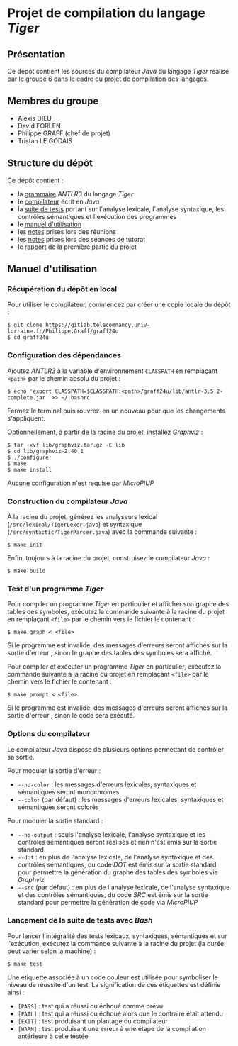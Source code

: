 # Projet de compilation du langage *Tiger*

## Présentation

Ce dépôt contient les sources du compilateur *Java* du langage *Tiger* réalisé par le groupe 6 dans le cadre du projet de compilation des langages.

## Membres du groupe

- Alexis DIEU
- David FORLEN
- Philippe GRAFF (chef de projet)
- Tristan LE GODAIS

## Structure du dépôt

Ce dépôt contient :

- la [grammaire](res/Tiger.g) *ANTLR3* du langage *Tiger*
- le [compilateur](src/Main.java) écrit en *Java*
- la [suite de tests](tst) portant sur l'analyse lexicale, l'analyse syntaxique, les contrôles sémantiques et l'exécution des programmes
- le [manuel d'utilisation](#manuel-dutilisation)
- les [notes](notes/meeting) prises lors des réunions
- les [notes](notes/tutoring) prises lors des séances de tutorat
- le [rapport](reports/report-1.pdf) de la première partie du projet

## Manuel d'utilisation

### Récupération du dépôt en local

Pour utiliser le compilateur, commencez par créer une copie locale du dépôt :

```shell
$ git clone https://gitlab.telecomnancy.univ-lorraine.fr/Philippe.Graff/graff24u
$ cd graff24u
```

### Configuration des dépendances

Ajoutez *ANTLR3* à la variable d'environnement `CLASSPATH` en remplaçant `<path>` par le chemin absolu du projet :

```shell
$ echo 'export CLASSPATH=$CLASSPATH:<path>/graff24u/lib/antlr-3.5.2-complete.jar' >> ~/.bashrc
```

Fermez le terminal puis rouvrez-en un nouveau pour que les changements s'appliquent.

Optionnellement, à partir de la racine du projet, installez *Graphviz* :

```shell
$ tar -xvf lib/graphviz.tar.gz -C lib
$ cd lib/graphviz-2.40.1
$ ./configure
$ make
$ make install
```

Aucune configuration n'est requise par *MicroPIUP*

### Construction du compilateur *Java*

À la racine du projet, générez les analyseurs lexical (`/src/lexical/TigerLexer.java`) et syntaxique (`/src/syntactic/TigerParser.java`) avec la commande suivante :

```shell
$ make init
```

Enfin, toujours à la racine du projet, construisez le compilateur *Java* :

```shell
$ make build
```

### Test d'un programme *Tiger*

Pour compiler un programme *Tiger* en particulier et afficher son graphe des tables des symboles, exécutez la commande suivante à la racine du projet en remplaçant `<file>` par le chemin vers le fichier le contenant :

```shell
$ make graph < <file>
```

Si le programme est invalide, des messages d'erreurs seront affichés sur la sortie d'erreur ; sinon le graphe des tables des symboles sera affiché.

Pour compiler et exécuter un programme *Tiger* en particulier, exécutez la commande suivante à la racine du projet en remplaçant `<file>` par le chemin vers le fichier le contenant :

```shell
$ make prompt < <file>
```

Si le programme est invalide, des messages d'erreurs seront affichés sur la sortie d'erreur ; sinon le code sera exécuté.

### Options du compilateur

Le compilateur *Java* dispose de plusieurs options permettant de contrôler sa sortie.

Pour moduler la sortie d'erreur :

- `--no-color` : les messages d'erreurs lexicales, syntaxiques et sémantiques seront monochromes
- `--color` (par défaut) : les messages d'erreurs lexicales, syntaxiques et sémantiques seront colorés

Pour moduler la sortie standard :

- `--no-output` : seuls l'analyse lexicale, l'analyse syntaxique et les contrôles sémantiques seront réalisés et rien n'est émis sur la sortie standard
- `--dot` : en plus de l'analyse lexicale, de l'analyse syntaxique et des contrôles sémantiques, du code *DOT* est émis sur la sortie standard pour permettre la génération du graphe des tables des symboles via *Graphviz*
- `--src` (par défaut) : en plus de l'analyse lexicale, de l'analyse syntaxique et des contrôles sémantiques, du code *SRC* est émis sur la sortie standard pour permettre la génération de code via *MicroPIUP*

### Lancement de la suite de tests avec *Bash*

Pour lancer l'intégralité des tests lexicaux, syntaxiques, sémantiques et sur l'exécution, exécutez la commande suivante à la racine du projet (la durée peut varier selon la machine) :

```shell
$ make test
```

Une étiquette associée à un code couleur est utilisée pour symboliser le niveau de réussite d'un test. La signification de ces étiquettes est définie ainsi :

- `[PASS]` : test qui a réussi ou échoué comme prévu
- `[FAIL]` : test qui a réussi ou échoué alors que le contraire était attendu
- `[EXIT]` : test produisant un plantage du compilateur
- `[WARN]` : test produisant une erreur à une étape de la compilation antérieure à celle testée
